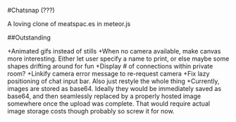 #Chatsnap (???)

A loving clone of meatspac.es in meteor.js

##Outstanding

+Animated gifs instead of stills
+When no camera available, make canvas more interesting. Either let user specify a name to print, or else maybe some shapes drifting around for fun
+Display # of connections within private room?
+Linkify camera error message to re-request camera
+Fix lazy positioning of chat input bar. Also just restyle the whole thing
+Currently, images are stored as base64. Ideally they would be immediately saved as base64, and then seamlessly replaced by a properly hosted image somewhere once the upload was complete. That would require actual image storage costs though probably so screw it for now.


